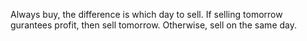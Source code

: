 Always buy, the difference is which day to sell. If selling tomorrow gurantees profit, then sell tomorrow. Otherwise, sell on the same day.
